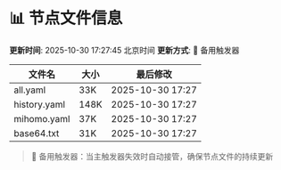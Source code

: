 # 📊 节点文件信息

**更新时间**: 2025-10-30 17:27:45 北京时间
**更新方式**: 🔄 备用触发器

| 文件名 | 大小 | 最后修改 |
|--------|------|----------|
| all.yaml | 33K | 2025-10-30 17:27 |
| history.yaml | 148K | 2025-10-30 17:27 |
| mihomo.yaml | 37K | 2025-10-30 17:27 |
| base64.txt | 31K | 2025-10-30 17:27 |

> 🔄 备用触发器：当主触发器失效时自动接管，确保节点文件的持续更新
